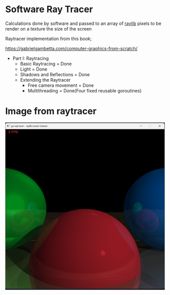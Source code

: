 # Software Ray Tracer

Calculations done by software and passed to an array of [raylib](https://github.com/gen2brain/raylib-go) pixels to be render on a texture the size of the screen

Raytracer implementation from this book;

https://gabrielgambetta.com/computer-graphics-from-scratch/

-   Part I: Raytracing
    -   Basic Raytracing = Done
    -   Light = Done
    -   Shadows and Reflections = Done
    -   Extending the Raytracer
        -   Free camera movement = Done
        -   Multithreading = Done(Four fixed reusable goroutines)

# Image from raytracer

![Frame and framerate](/img.png?raw=true 'Frame and framerate')
